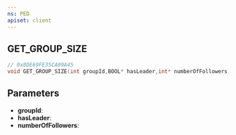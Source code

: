 ```yaml
---
ns: PED
apiset: client
---
```

## GET_GROUP_SIZE

```c
// 0x8DE69FE35CA09A45
void GET_GROUP_SIZE(int groupId,BOOL* hasLeader,int* numberOfFollowers);
```


## Parameters
* **groupId**:
* **hasLeader**:
* **numberOfFollowers**: